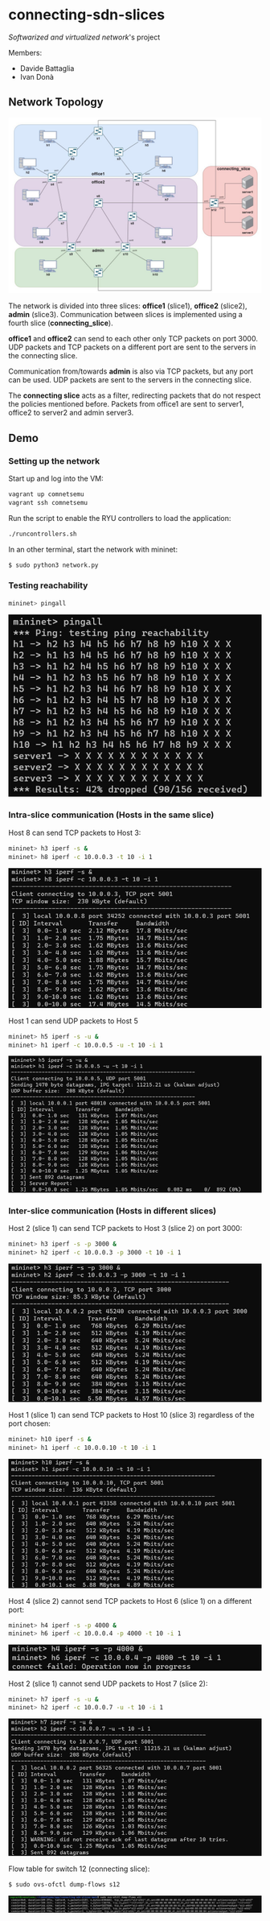 # connecting-sdn-slices
*Softwarized and virtualized network*'s project

Members:<br>
- Davide Battaglia
- Ivan Donà

## Network Topology
![network_topology](images/network_topology.jpeg)

The network is divided into three slices: **office1** (slice1), **office2** (slice2), **admin** (slice3). Communication between slices is implemented using a fourth slice (**connecting_slice**).

**office1** and **office2** can send to each other only TCP packets on port 3000. UDP packets and TCP packets on a different port are sent to the servers in the connecting slice.

Communication from/towards **admin** is also via TCP packets, but any port can be used. UDP packets are sent to the servers in the connecting slice.

The **connecting slice** acts as a filter, redirecting packets that do not respect the policies mentioned before. Packets from office1 are sent to server1, office2 to server2 and admin server3.

## Demo
### Setting up the network
Start up and log into the VM:<br>
```bash
vagrant up comnetsemu
vagrant ssh comnetsemu
```

Run the script to enable the RYU controllers to load the application:<br>
```bash
./runcontrollers.sh
```

In an other terminal, start the network with mininet:<br>
```bash
$ sudo python3 network.py
```

### Testing reachability
```bash
mininet> pingall
```
![pingall](images/pingall.jpeg)

### Intra-slice communication (Hosts in the same slice)
Host 8 can send TCP packets to Host 3:<br>
```bash
mininet> h3 iperf -s &
mininet> h8 iperf -c 10.0.0.3 -t 10 -i 1
```
![same_slice_tcp](images/same_slice_tcp.jpeg)

Host 1 can send UDP packets to Host 5<br>
```bash
mininet> h5 iperf -s -u &
mininet> h1 iperf -c 10.0.0.5 -u -t 10 -i 1
```
![same_slice_udp](images/same_slice_udp.jpeg)

### Inter-slice communication (Hosts in different slices)
Host 2 (slice 1) can send TCP packets to Host 3 (slice 2) on port 3000:<br>
``` bash
mininet> h3 iperf -s -p 3000 &
mininet> h2 iperf -c 10.0.0.3 -p 3000 -t 10 -i 1
```
![slice1_slice2_tcp_port3000](images/slice1_slice2_tcp_port3000.jpeg)

Host 1 (slice 1) can send TCP packets to Host 10 (slice 3) regardless of the port chosen:<br>
```bash
mininet> h10 iperf -s &
mininet> h1 iperf -c 10.0.0.10 -t 10 -i 1
```
![slice1_slice3_tcp](images/slice1_slice3_tcp.jpeg)

Host 4 (slice 2) cannot send TCP packets to Host 6 (slice 1) on a different port:<br>
```bash
mininet> h4 iperf -s -p 4000 &
mininet> h6 iperf -c 10.0.0.4 -p 4000 -t 10 -i 1
```
![slice1_slice2_tcp_diff_port](images/slice1_slice2_tcp_diff_port.jpeg)

Host 2 (slice 1) cannot send UDP packets to Host 7 (slice 2):<br>
```bash
mininet> h7 iperf -s -u &
mininet> h2 iperf -c 10.0.0.7 -u -t 10 -i 1
```
![diff_slice_udp](images/diff_slice_udp.jpeg)

Flow table for switch 12 (connecting slice):<br>
```bash
$ sudo ovs-ofctl dump-flows s12
```
![inter_slice_dump_flows](images/inter_slice_dump_flows.jpeg)

